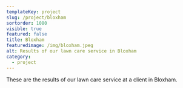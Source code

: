 ```yaml
---
templateKey: project
slug: /project/bloxham
sortorder: 1080
visible: true
featured: false
title: Bloxham
featuredimage: /img/bloxham.jpeg
alt: Results of our lawn care service in Bloxham
category:
  - project
---
```

These are the results of our lawn care service at a client in Bloxham.


